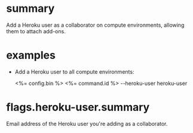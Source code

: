 # summary

Add a Heroku user as a collaborator on compute environments, allowing them to attach add-ons.

# examples

- Add a Heroku user to all compute environments:

  <%= config.bin %> <%= command.id %> --heroku-user heroku-user

# flags.heroku-user.summary

Email address of the Heroku user you're adding as a collaborator.
